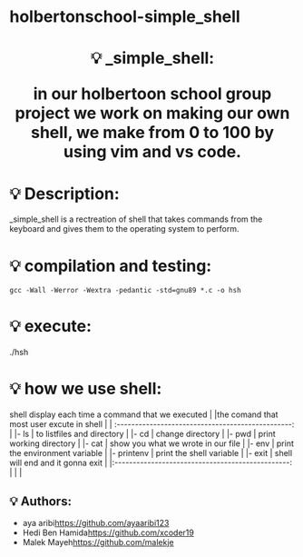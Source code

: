 # holbertonschool-simple_shell

<h1 align="center">
    💡 _simple_shell:

in our holbertoon school group project we work on making our own shell,
we make from 0 to 100 by using vim and vs code.

# 💡 Description:

_simple_shell is a rectreation of shell that takes commands from the keyboard 
and gives them to the operating system to perform.

# 💡 compilation and testing:

```{r mon_bloc, echo = FALSE, WARNING = TRUE}
gcc -Wall -Werror -Wextra -pedantic -std=gnu89 *.c -o hsh
```

# 💡 execute:

./hsh

# 💡 how we use shell:

shell display each time a command that we executed
 |
|the comand that most user excute in shell           |
| :------------------------------------------------: |
|- ls       | to listfiles and directory             |
|- cd        | change directory                      |
|- pwd       | print working directory               |
|- cat       | show you what we wrote in our file    |
|- env       | print the environment variable        |
|- printenv  | print the shell variable              |
|- exit      | shell will end and it gonna exit      |
|:------------------------------------------------:  |
|                                                    |
## 💡 Authors:

* aya aribi<https://github.com/ayaaribi123>
* Hedi Ben Hamida<https://github.com/xcoder19>
* Malek Mayeh<https://github.com/malekje>
